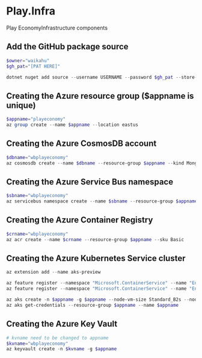 # Play.Infra
Play EconomyInfrastructure components

## Add the GitHub package source
```powershell
$owner="waikahu"
$gh_pat="[PAT HERE]"

dotnet nuget add source --username USERNAME --password $gh_pat --store-password-in-clear-text --name github "https://nuget.pkg.github.com/$owner/index.json"
```

## Creating the Azure resource group ($appname is unique)
```powershell
$appname="playeconomy"
az group create --name $appname --location eastus
```

## Creating the Azure CosmosDB account
```powershell
$dbname="wbplayeconomy"
az cosmosdb create --name $dbname --resource-group $appname --kind MongoDB --enable-free-tier
```

## Creating the Azure Service Bus namespace
```powershell
$sbname="wbplayeconomy"
az servicebus namespace create --name $sbname --resource-group $appname --sku Standard
```

## Creating the Azure Container Registry
```powershell
$crname="wbplayeconomy"
az acr create --name $crname --resource-group $appname --sku Basic
```

## Creating the Azure Kubernetes Service cluster
```powershell
az extension add --name aks-preview

az feature register --namespace "Microsoft.ContainerService" --name "EnablePodIdentityPreview"
az feature register --namespace "Microsoft.ContainerService" --name "EnableWorkloadIdentityPreview"

az aks create -n $appname -g $appname --node-vm-size Standard_B2s --node-count 2 --attach-acr $crname --enable-oidc-issuer --enable-workload-identity
az aks get-credentials --resource-group $appname --name $appname
```

## Creating the Azure Key Vault
```powershell
# kvname need to be changed to appname
$kvname="wbplayeconomy"
az keyvault create -n $kvname -g $appname
```